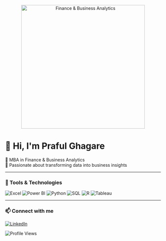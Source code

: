 <p align="center">
  <img src="https://img.freepik.com/free-vector/business-analytics-isometric-composition-with-data-analysis-graphs-icons-businessman-desk-vector-illustration_1284-30727.jpg?t=st=1717942121~exp=1717945721~hmac=09c6edbb65cce28755678b30a97b6f6ce4764a6e00b45dbb91739b96a3fcb9b4&w=996" alt="Finance & Business Analytics" width="400"/>
</p>

# 👋 Hi, I'm Praful Ghagare  
🎯 MBA in Finance & Business Analytics  
💼 Passionate about transforming data into business insights  

---

### 🚀 Tools & Technologies  

<p>
  <img src="https://img.icons8.com/color/32/000000/microsoft-excel-2019--v1.png" alt="Excel"/>
  <img src="https://img.icons8.com/color/32/000000/power-bi.png" alt="Power BI"/>
  <img src="https://img.icons8.com/fluency/32/000000/python.png" alt="Python"/>
  <img src="https://img.icons8.com/color/32/000000/mysql-logo.png" alt="SQL"/>
  <img src="https://img.icons8.com/color/32/000000/r-project.png" alt="R"/>
  <img src="https://img.icons8.com/color/32/000000/tableau-software.png" alt="Tableau"/>
</p>

---

### 📫 Connect with me  
[![LinkedIn](https://img.shields.io/badge/LinkedIn-blue?logo=linkedin&style=for-the-badge)](https://www.linkedin.com/in/prafulghagare123/)

![Profile Views](https://komarev.com/ghpvc/?username=prafulghagare&color=blue)
